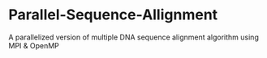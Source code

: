 # Parallel-Sequence-Allignment
A parallelized version of multiple DNA sequence alignment algorithm using MPI &amp; OpenMP
